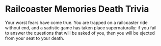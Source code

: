 # Railcoaster Memories Death Trivia

Your worst fears have come true. You are trapped on a railcoaster ride without end, and a sadistic game has taken place supernaturally: if you fail to answer the questions that will be asked of you, then you will be ejected from your seat to your death.
